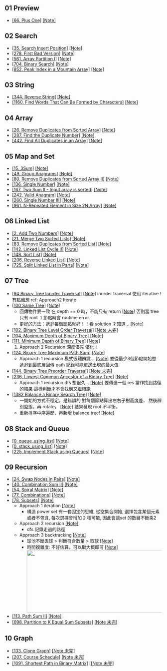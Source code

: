 ## 01 Preview
* [[66. Plus One]](./01_preview/66.%20Plus%20One/index.py)  [[Note]]()

## 02 Search
* [[35. Search Insert Position]](./02_search/35.%20Search%20Insert%20Position/index.py)  [[Note]]()
* [[278. First Bad Version]](./02_search/278.%20First%20Bad%20Version/index.py)  [[Note]]()
* [[561. Array Partition I]](./02_search/561.%20Array%20Partition%20I/index.py)  [[Note]]()
* [[704. Binary Search]](./02_search/704.%20Binary%20Search/index.py)  [[Note]]()
* [[852. Peak Index in a Mountain Array]](./02_search/852.%20Peak%20Index%20in%20a%20Mountain%20Array/index.py)  [[Note]]()

## 03 String
* [[344. Reverse String]](./03_string/344.%20Reverse%20String/index.py)  [[Note]]()
* [[1160. Find Words That Can Be Formed by Characters]](./03_string/1160.%20Find%20Words%20That%20Can%20Be%20Formed%20by%20Characters/index.py) [[Note]]()

## 04 Array
* [[26. Remove Duplicates from Sorted Array]](./04_array/26.%20Remove%20Duplicates%20from%20Sorted%20Array/index.py)  [[Note]]()
* [[287. Find the Duplicate Number]](./04_array/287.%20Find%20the%20Duplicate%20Number/index.py)  [[Note]]()
* [[442. Find All Duplicates in an Array]](./04_array/442.%20Find%20All%20Duplicates%20in%20an%20Array/index.py)  [[Note]]()

## 05 Map and Set
* [[15. 3Sum]](./05_map_and_set/15.%203Sum/index.py)  [[Note]]()
* [[49. Group Anagrams]](./05_map_and_set/49.%20Group%20Anagrams/index.py)  [[Note]]()
* [[80. Remove Duplicates from Sorted Array II]](./05_map_and_set/80.%20Remove%20Duplicates%20from%20Sorted%20Array%20II/index.py)  [[Note]]()
* [[136. Single Number]](./05_map_and_set/136.%20Single%20Number/index.py)  [[Note]]()
* [[167. Two Sum II - Input array is sorted]](./05_map_and_set/167.%20Two%20Sum%20II%20-%20Input%20array%20is%20sorted/index.py)  [[Note]]()
* [[242. Valid Anagram]](./05_map_and_set/242.%20Valid%20Anagram/index.py)  [[Note]]()
* [[260. Single Number III]](./05_map_and_set/260.%20Single%20Number%20III/index.py)  [[Note]]()
* [[961. N-Repeated Element in Size 2N Array]](./05_map_and_set/961.%20N-Repeated%20Element%20in%20Size%202N%20Array/index.py)  [[Note]]()

## 06 Linked List
* [[2. Add Two Numbers]](./06_linked_list/2.%20Add%20Two%20Numbers/index.py)  [[Note]]()
* [[21. Merge Two Sorted Lists]](./06_linked_list/21.%20Merge%20Two%20Sorted%20Lists/index.py)  [[Note]](https://hackmd.io/KzJHYRmRTdyfZA2xRfNMSw)
* [[83. Remove Duplicates from Sorted List]](./06_linked_list/83.%20Remove%20Duplicates%20from%20Sorted%20List/index.py)  [[Note]]()
* [[142. Linked List Cycle II]](./06_linked_list/142.%20Linked%20List%20Cycle%20II/index.py)  [[Note]]()
* [[148. Sort List]](./06_linked_list/148.%20Sort%20List/index.py)  [[Note]](https://hackmd.io/xie4spD_T_KfNJhq18KpKQ)
* [[206. Reverse Linked List]](./06_linked_list/206.%20Reverse%20Linked%20List/index.py)  [[Note]]()
* [[725. Split Linked List in Parts]](./06_linked_list/725.%20Split%20Linked%20List%20in%20Parts/index.py)  [[Note]]()

## 07 Tree
* [[94 Binary Tree Inorder Traversal]](./07_tree//94.%20Binary%20Tree%20Inorder%20Traversal/index.py)  [[Note]]()
    inorder traversal 使用 iterative ! 有點難想
    ref: Approach2 Iterate
* [[100 Same Tree]](./07_tree//100.%20Same%20Tree/index.py)  [[Note]]()
    * 回傳物件要一致
        在 depth == 0 時，不能只有 return  [[Note]]()
        否則當 tree 只有 root １節點時會 runtime error
    * 更好的方法：遞迴每個節點就好！！看 solution 才知道...  [[Note]]()
* [[102. Binary Tree Level Order Traversal]](./07_tree//102.%20Binary%20Tree%20Level%20Order%20Traversal/index.py)  [[Note 未完]](https://hackmd.io/ccXwdNbHSx6s1s3LMj2NlQ)
* [[104. Maximum Depth of Binary Tree]](./07_tree/104.%20Maximum%20Depth%20of%20Binary%20Tree/index.py)  [[Note]]()
* [[111. Minimum Depth of Binary Tree]](./07_tree//111.%20Minimum%20Depth%20of%20Binary%20Tree/index.py)  [[Note]]()
    1. Approach 2 Recursion 深度優先 優化！
* [[124. Binary Tree Maximum Path Sum]](./09_recursion//124.%20Binary%20Tree%20Maximum%20Path%20Sum/index.py)  [[Note]]()
    * Approach 1 recursion
        模式很難辨識...  [[Note]]()
        要從最少3個節點開始想
        遞迴到最底層回傳 path
        紀錄可能單邊出現的最大值
* [[144. Binary Tree Preorder Traversal]](./07_tree//144.%20Binary%20Tree%20Preorder%20Traversal/index.py)  [[Note 未完]](https://hackmd.io/1b3OJV4cRCWS_j_kkIMBzQ)
* [[236. Lowest Common Ancestor of a Binary Tree]](./09_recursion//236.%20Lowest%20Common%20Ancestor%20of%20a%20Binary%20Tree/index.py)  [[Note]]()
    * Approach 1 recursion
        dfs 想很久...  [[Note]]()
        要傳進一個 res 當作找到路徑的結果
        這樣判斷才不會找到又繼續跑
* [[1382 Balance a Binary Search Tree]](./07_tree//1382.%20Balance%20a%20Binary%20Search%20Tree/index.py)  [[Note]]()
    * 一開始的方式不穩定，是錯誤的
      對每個節點算出左右子樹高度差，
      然後辨別型態，再 rotate，  [[Note]]()
      結果發現 root 不平衡。
    * 重新排序中序遍歷，再新增 balance tree!  [[Note]]()

## 08 Stack and Queue
* [[0. queue_using_list]](./08_stack_and_queue/0.%20queue_using_list/index.py)  [[Note]]()
* [[0. stack_using_list]](./08_stack_and_queue/0.%20stack_using_list/index.py)  [[Note]]()
* [[225. Implement Stack using Queues]](./08_stack_and_queue/225.%20Implement%20Stack%20using%20Queues/index.py)  [[Note]]()

## 09 Recursion
* [[24. Swap Nodes in Pairs]](./09_recursion/24.%20Swap%20Nodes%20in%20Pairs/index.py)  [[Note]]()
* [[40. Combination Sum II]](./09_recursion//40.%20Combination%20Sum%20II/index.py)  [[Note]](https://hackmd.io/ZcK7IEXSTiiGGUUN7YXIsw)
* [[54. Spiral Matrix]](./09_recursion//54.%20Spiral%20Matrix/index.py)  [[Note]](https://hackmd.io/3em6KeTGTS2XTmhh5u3lmg)
* [[77. Combinations]](./09_recursion//77.%20Combinations/index.py)  [[Note]](https://hackmd.io/0RYLEAdvSt-U1prTlR-74A)
* [[78. Subsets]](./09_recursion//78.%20Subsets/index.py)  [[Note]]()
    * Approach 1 iteration  [[Note]]()
        * 構造 power set 有一套固定的思維, 從空集合開始, 選擇包含某個元素或者不包含, 每次選擇會增加 2 種可能, 因此會讓set 的數目不斷乘2 
    * Approach 2 recursion  [[Note]]()
        * dfs 記錄走過的路徑
    * Approach 3 backtracking  [[Note]]()
        * 球池不斷丟球 > 判斷符合數量 > 取球  [[Note]]()
        * 時間複雜度:
            不好估算，可以取大概即可    [[Note]]()
            <img src="https://i.imgur.com/wLEFtDI.jpg" alt="_" width="480" height="200"/>
* [[113. Path Sum II]](./09_recursion//113.%20Path%20Sum%20II/index.py)  [[Note]](https://hackmd.io/XgQPsr40TO-y65ObjHhKpA)
* [[698. Partition to K Equal Sum Subsets]](./09_recursion//698.%20Partition%20to%20K%20Equal%20Sum%20Subsets/index.py) [[Note 未完]](https://hackmd.io/wyFlT5PASsmaG-uMP2bEyQ)

## 10 Graph
* [[133. Clone Graph]](./08_graph//133.%20Clone%20Graph/index.py)  [[Note 未完]](https://hackmd.io/czrnXN2tSzmku8il2GMvhQ)
* [[207. Course Schedule]](./08_graph/207.%20Course%20Schedule/index.py)  [[Note 未完]](https://hackmd.io/_HDprlaHTRyXI_h7Sc-DLA?both)
* [[1091. Shortest Path in Binary Matrix]](./08_graph//1091.%20Shortest%20Path%20in%20Binary%20Matrix/index.py)  [[[Note 未完]](https://hackmd.io/UQHaj4bgQw2LBWfZwz0gFA)